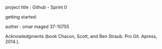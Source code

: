 project title : Github - Sprint 0

getting started:


auther : omar maged 37-10755

 Acknowledgments (book Chacon, Scott, and Ben Straub. Pro Git. Apress,
2014.).